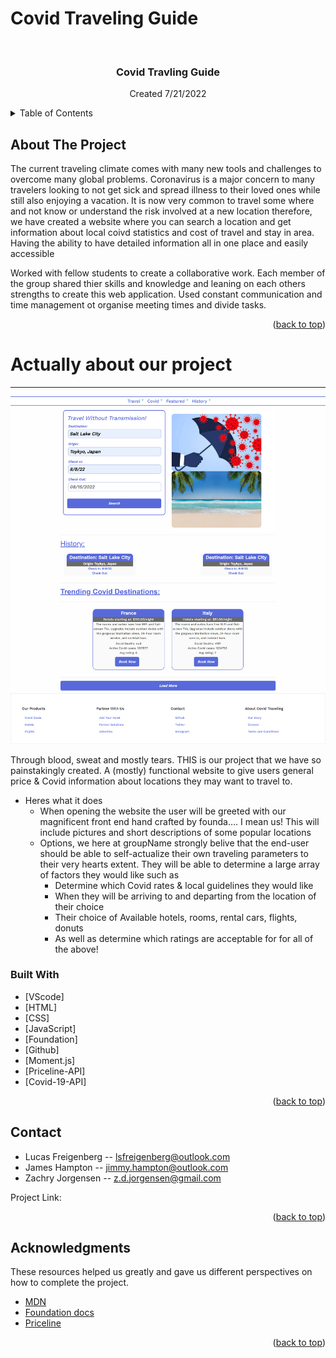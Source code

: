 # Covid Traveling Guide

<div id="top"></div>


<!-- PROJECT LOGO -->
<br />
<div align="center">

  <h3 align="center"> Covid Travling Guide </h3>

  <p align="center">
    Created 7/21/2022
  </p>
</div>



<!-- TABLE OF CONTENTS -->
<details>
  <summary>Table of Contents</summary>
  <ol>
    <li>
      <a href="#about-the-project">About The Project</a>
      <ul>
        <li><a href="#built-with">Built With</a></li>
      </ul>
    </li>
    <li><a href= "Actually about our project">The real about section!</a></li> 
    <li><a href="#contact">Contact</a></li>
    <li><a href="#acknowledgments">Acknowledgments</a></li>        
  </ol>
</details>



<!-- ABOUT THE PROJECT -->
## About The Project


The current traveling climate comes with many new tools and challenges to overcome many global problems.  Coronavirus is a major concern to many travelers looking to not get sick and spread illness to their loved ones while still also enjoying a vacation.  It is now very common to travel some where and not know or understand the risk involved at a new location therefore, we have created a website where you can search a location and get information about local coivd statistics and cost of travel and stay in area.  Having the ability to have detailed information all in one place and easily accessible

Worked with fellow students to create a collaborative work. Each member of the group shared thier skills and knowledge and leaning on each others strengths to create this web application.  Used constant communication and time management ot organise meeting times and divide tasks.

<p align="right">(<a href="#top">back to top</a>)</p>

# Actually about our project

<hr>

<img src="./assets/img/Project-1-Screenshot.png">

Through blood, sweat and mostly tears. THIS is our project that we have so painstakingly created. A (mostly) functional website to give users general price & Covid information about locations they may want to travel to.
* Heres what it does
  * When opening the website the user will be greeted with our magnificent front end hand crafted by founda.... I mean us! This will include pictures and short descriptions of some popular locations
  * Options, we here at groupName strongly belive that the end-user should be able to self-actualize their own traveling parameters to their very hearts extent. They will be able to determine a large array of factors they would like such as 
    * Determine which Covid rates & local guidelines they would like 
    * When they will be arriving to and departing from the location of their choice
    * Their choice of Available hotels, rooms, rental cars, flights, donuts
    * As well as determine which ratings are acceptable for for all of the above!




### Built **With**

* [VScode]
* [HTML]
* [CSS]
* [JavaScript]
* [Foundation]
* [Github]
* [Moment.js]
* [Priceline-API]
* [Covid-19-API]

<p align="right">(<a href="#top">back to top</a>)</p>


<!-- CONTACT -->
## Contact

* Lucas Freigenberg -- lsfreigenberg@outlook.com
* James Hampton -- jimmy.hampton@outlook.com
* Zachry Jorgensen -- z.d.jorgensen@gmail.com 

Project Link: []()

<p align="right">(<a href="#top">back to top</a>)</p>



<!-- ACKNOWLEDGMENTS -->
## Acknowledgments
These resources helped us greatly and gave us different perspectives on how to complete the project.

* [MDN](https://developer.mozilla.org/en-US/)
* [Foundation docs](https://get.foundation/sites/docs/)
* [Priceline](https://www.priceline.com)


<p align="right">(<a href="#top">back to top</a>)</p>

